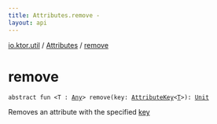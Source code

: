 ```yaml
---
title: Attributes.remove - 
layout: api
---
```


<div class='api-docs-breadcrumbs'><a href="../index.html">io.ktor.util</a> / <a href="index.html">Attributes</a> / <a href="./remove.html">remove</a></div>

# remove

<div class="signature"><code><span class="keyword">abstract</span> <span class="keyword">fun </span><span class="symbol">&lt;</span><span class="identifier">T</span>&nbsp;<span class="symbol">:</span>&nbsp;<a href="https://kotlinlang.org/api/latest/jvm/stdlib/kotlin/-any/index.html"><span class="identifier">Any</span></a><span class="symbol">&gt;</span> <span class="identifier">remove</span><span class="symbol">(</span><span class="parameterName" id="io.ktor.util.Attributes$remove(io.ktor.util.AttributeKey((io.ktor.util.Attributes.remove.T)))/key">key</span><span class="symbol">:</span>&nbsp;<a href="../-attribute-key/index.html"><span class="identifier">AttributeKey</span></a><span class="symbol">&lt;</span><a href="remove.html#T"><span class="identifier">T</span></a><span class="symbol">&gt;</span><span class="symbol">)</span><span class="symbol">: </span><a href="https://kotlinlang.org/api/latest/jvm/stdlib/kotlin/-unit/index.html"><span class="identifier">Unit</span></a></code></div>

Removes an attribute with the specified <a href="remove.html#io.ktor.util.Attributes$remove(io.ktor.util.AttributeKey((io.ktor.util.Attributes.remove.T)))/key">key</a>


